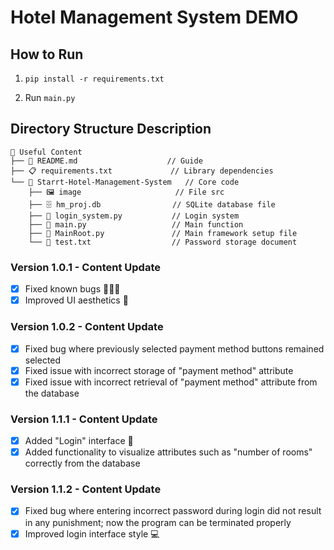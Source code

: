 # Hotel Management System DEMO

## How to Run

1. `pip install -r requirements.txt`

2. Run `main.py`

## Directory Structure Description

```
📁 Useful Content
├── 📝 README.md                    // Guide
├── 📋 requirements.txt             // Library dependencies
└── 📁 Starrt-Hotel-Management-System   // Core code
    ├── 🖼️ image                     // File src
    ├── 🗄️ hm_proj.db                // SQLite database file
    ├── 📜 login_system.py           // Login system
    ├── 📜 main.py                   // Main function
    ├── 📜 MainRoot.py               // Main framework setup file
    └── 📜 test.txt                  // Password storage document
```

### Version 1.0.1 - Content Update

- [x] Fixed known bugs 🐛🐛🐛
- [x] Improved UI aesthetics 🎨

### Version 1.0.2 - Content Update

- [x] Fixed bug where previously selected payment method buttons remained selected
- [x] Fixed issue with incorrect storage of "payment method" attribute
- [x] Fixed issue with incorrect retrieval of "payment method" attribute from the database

### Version 1.1.1 - Content Update

- [x] Added "Login" interface 🔐
- [x] Added functionality to visualize attributes such as "number of rooms" correctly from the database

### Version 1.1.2 - Content Update

- [x] Fixed bug where entering incorrect password during login did not result in any punishment; now the program can be terminated properly
- [x] Improved login interface style 💻
